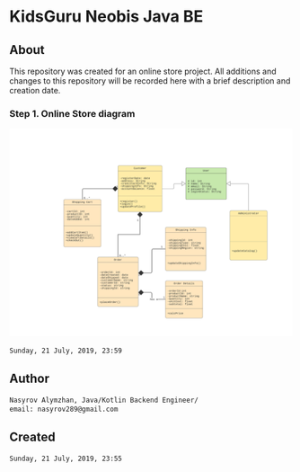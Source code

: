 # KidsGuru Neobis Java BE
## About
This repository was created for an online store project.
All additions and changes to this repository will be recorded here with a brief description and creation date.

### Step 1. Online Store diagram
![Alt text](https://github.com/nasyrov289/KidsGuru_neobis_java_be/blob/master/Diagram/My%20Online%20Shop%20UML%20class%20diagram%20.jpeg)
```
Sunday, 21 July, 2019, 23:59
```

## Author 
```
Nasyrov Alymzhan, Java/Kotlin Backend Engineer/
email: nasyrov289@gmail.com
```

## Created 
```
Sunday, 21 July, 2019, 23:55
```
